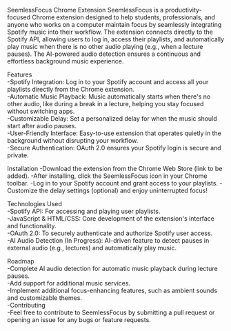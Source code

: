 SeemlessFocus Chrome Extension
SeemlessFocus is a productivity-focused Chrome extension designed to help students, professionals, and anyone who works on a computer maintain focus by seamlessly integrating Spotify music into their workflow. The extension connects directly to the Spotify API, allowing users to log in, access their playlists, and automatically play music when there is no other audio playing (e.g., when a lecture pauses). The AI-powered audio detection ensures a continuous and effortless background music experience.                                                                                         

Features                                                                                                                           
-Spotify Integration: Log in to your Spotify account and access all your playlists directly from the Chrome extension.                                                                             
-Automatic Music Playback: Music automatically starts when there's no other audio, like during a break in a lecture, helping you stay focused without switching apps.                                                      
-Customizable Delay: Set a personalized delay for when the music should start after audio pauses.                                                                         
-User-Friendly Interface: Easy-to-use extension that operates quietly in the background without disrupting your workflow.                                                             
-Secure Authentication: OAuth 2.0 ensures your Spotify login is secure and private.                                                                  

Installation
-Download the extension from the Chrome Web Store (link to be added).
-After installing, click the SeemlessFocus icon in your Chrome toolbar.
-Log in to your Spotify account and grant access to your playlists.
-Customize the delay settings (optional) and enjoy uninterrupted focus!

Technologies Used                                                                                                 
-Spotify API: For accessing and playing user playlists.                                                                        
-JavaScript & HTML/CSS: Core development of the extension's interface and functionality.                                                                     
-OAuth 2.0: To securely authenticate and authorize Spotify user access.                                                                              
-AI Audio Detection (In Progress): AI-driven feature to detect pauses in external audio (e.g., lectures) and automatically play music.                                                     

Roadmap                                                                                    
-Complete AI audio detection for automatic music playback during lecture pauses.                                                       
-Add support for additional music services.                                                                      
-Implement additional focus-enhancing features, such as ambient sounds and customizable themes.                                                   
-Contributing                                                                                               
-Feel free to contribute to SeemlessFocus by submitting a pull request or opening an issue for any bugs or feature requests.                                                                       
